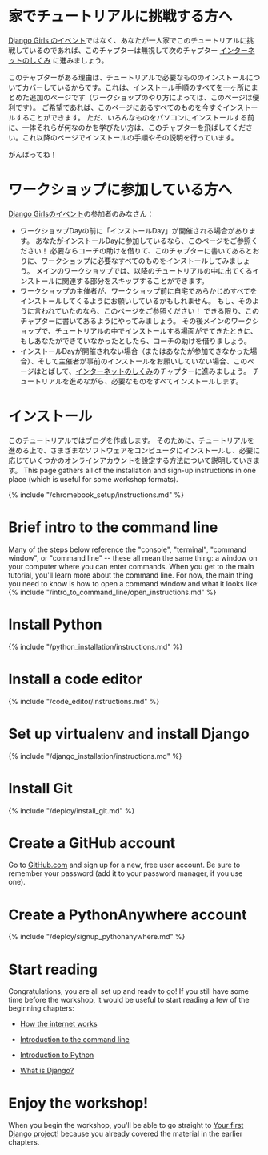 # 家でチュートリアルに挑戦する方へ

[Django Girls のイベント](https://djangogirls.org/events/)ではなく、あなたが一人家でこのチュートリアルに挑戦しているのであれば、このチャプターは無視して次のチャプター [インターネットのしくみ](../how_the_internet_works/README.md) に進みましょう。

このチャプターがある理由は、チュートリアルで必要なもののインストールについてカバーしているからです。これは、インストール手順のすべてを一ヶ所にまとめた追加のページです（ワークショップのやり方によっては、このページは便利です）。 ご希望であれば、このページにあるすべてのものを今すぐインストールすることができます。 ただ、いろんなものをパソコンにインストールする前に、一体それらが何なのかを学びたい方は、このチャプターを飛ばしてください。これ以降のページでインストールの手順やその説明を行っています。

がんばってね！

# ワークショップに参加している方へ

[Django Girlsのイベント](https://djangogirls.org/events/)の参加者のみなさん：

* ワークショップDayの前に「インストールDay」が開催される場合があります。 あなたがインストールDayに参加しているなら、このページをご参照ください！ 必要ならコーチの助けを借りて、このチャプターに書いてあるとおりに、ワークショップに必要なすべてのものをインストールしてみましょう。 メインのワークショップでは、以降のチュートリアルの中に出てくるインストールに関連する部分をスキップすることができます。
* ワークショップの主催者が、ワークショップ前に自宅であらかじめすべてをインストールしてくるようにお願いしているかもしれません。 もし、そのように言われていたのなら、このページをご参照ください！ できる限り、このチャプターに書いてあるようにやってみましょう。 その後メインのワークショップで、チュートリアルの中でインストールする場面がでてきたときに、もしあなたができていなかったとしたら、コーチの助けを借りましょう。
* インストールDayが開催されない場合（またはあなたが参加できなかった場合）、そして主催者が事前のインストールをお願いしていない場合、このページはとばして、[インターネットのしくみ](../how_the_internet_works/README.md)のチャプターに進みましょう。 チュートリアルを進めながら、必要なものをすべてインストールします。

# インストール

このチュートリアルではブログを作成します。 そのために、チュートリアルを進める上で、さまざまなソフトウェアをコンピュータにインストールし、必要に応じていくつかのオンラインアカウントを設定する方法について説明していきます。 This page gathers all of the installation and sign-up instructions in one place (which is useful for some workshop formats).

<!--sec data-title="Chromebook setup (if you're using one)"
data-id="chromebook_setup" data-collapse=true ces--> {% include "/chromebook_setup/instructions.md" %} 

<!--endsec-->

# Brief intro to the command line

Many of the steps below reference the "console", "terminal", "command window", or "command line" -- these all mean the same thing: a window on your computer where you can enter commands. When you get to the main tutorial, you'll learn more about the command line. For now, the main thing you need to know is how to open a command window and what it looks like: {% include "/intro_to_command_line/open_instructions.md" %}

# Install Python

{% include "/python_installation/instructions.md" %}

# Install a code editor

{% include "/code_editor/instructions.md" %}

# Set up virtualenv and install Django

{% include "/django_installation/instructions.md" %}

# Install Git

{% include "/deploy/install_git.md" %}

# Create a GitHub account

Go to [GitHub.com](https://www.github.com) and sign up for a new, free user account. Be sure to remember your password (add it to your password manager, if you use one).

# Create a PythonAnywhere account

{% include "/deploy/signup_pythonanywhere.md" %}

# Start reading

Congratulations, you are all set up and ready to go! If you still have some time before the workshop, it would be useful to start reading a few of the beginning chapters:

* [How the internet works](../how_the_internet_works/README.md)

* [Introduction to the command line](../intro_to_command_line/README.md)

* [Introduction to Python](../python_introduction/README.md)

* [What is Django?](../django/README.md)

# Enjoy the workshop!

When you begin the workshop, you'll be able to go straight to [Your first Django project!](../django_start_project/README.md) because you already covered the material in the earlier chapters.